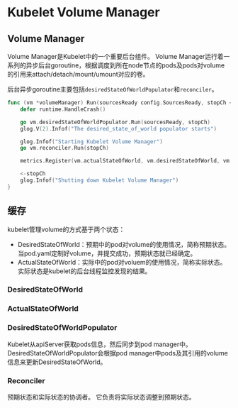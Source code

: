 # Kubelet Volume Manager
## Volume Manager
Volume Manager是Kubelet中的一个重要后台组件。
Volume Manager运行着一系列的异步后台goroutine，根据调度到所在node节点的pods及pods对volume的引用来attach/detach/mount/umount对应的卷。

后台异步goroutine主要包括`desiredStateOfWorldPopulator`和`reconciler`。
```go
func (vm *volumeManager) Run(sourcesReady config.SourcesReady, stopCh <-chan struct{}) {
	defer runtime.HandleCrash()

	go vm.desiredStateOfWorldPopulator.Run(sourcesReady, stopCh)
	glog.V(2).Infof("The desired_state_of_world populator starts")

	glog.Infof("Starting Kubelet Volume Manager")
	go vm.reconciler.Run(stopCh)

	metrics.Register(vm.actualStateOfWorld, vm.desiredStateOfWorld, vm.volumePluginMgr)

	<-stopCh
	glog.Infof("Shutting down Kubelet Volume Manager")
}
```

## 缓存
kubelet管理volume的方式基于两个状态：
* DesiredStateOfWorld：预期中的pod对volume的使用情况，简称预期状态。当pod.yaml定制好volume，并提交成功，预期状态就已经确定。
* ActualStateOfWorld：实际中的pod对voluem的使用情况，简称实际状态。实际状态是kubelet的后台线程监控发现的结果。
### DesiredStateOfWorld

### ActualStateOfWorld

### DesiredStateOfWorldPopulator
Kubelet从apiServer获取pods信息，然后同步到pod manager中。
DesiredStateOfWorldPopulator会根据pod manager中pods及其引用的volume信息来更新DesiredStateOfWorld。
### Reconciler
预期状态和实际状态的协调者。
它负责将实际状态调整到预期状态。
